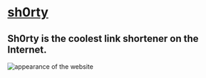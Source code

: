 # [sh0rty](https://sh0rty.me/)
## Sh0rty is the coolest link shortener on the Internet.
![appearance of the website](https://i.imgur.com/tRZGaEW.png)
